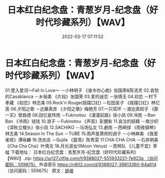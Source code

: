 ﻿---
title: 日本红白纪念盘：青葱岁月-纪念盘（好时代珍藏系列）【WAV】
date: 2022-03-17 07:11:52
categories: 外语音乐
tags: 外语音乐
---
# 日本红白纪念盘：青葱岁月-纪念盘（好时代珍藏系列）【WAV】

01.堕入爱河～Fall In Love～ －小林明子
《谁令你心痴》张国荣&陈洁灵
02.哀愁的Casablanca －乡裕美
《片段》张国荣
03.爱的迷恋 －翁倩玉
04.初恋 －村下孝藏 《初恋》林志美
05.Rock'n Rouge(摇摆口红) －松田圣子
《摇摆口红》林忆莲
06.夕阳之歌 －近藤真彦
《夕阳之歌》梅艳芳
07.一只耳环 －渡边真知子
《那一天》曾路德
08.回忆是阵雨 －Fukinotou
《漫漫前路》徐小凤
09.冷雨 －Ban Ban 《冷雨》钱钱
10.浪子 －Fukinotou
《声音》彭健新
11.哀泣的妖精 －南沙织
《深秋立楼头》徐小凤
12.SACHIKO －马场弘文
13.避雨 －西崎绿 《雨夜钢琴》林志美
14.Season In The Sun
－TUBE
15.雨声是萧邦的调子 －小林麻美
《我爱雀斑》谭咏麟
16.洗衣店 －Qujila
《震荡》陈秀雯
17.CHA CHA CHA －石井明美 《Cha
Cha Cha》叶倩文
18.月光淑女!(Moon Venus) －苦柿队
《儿童不宜》草蜢
下载地址：
日本红白纪念盘：青葱岁月-纪念盘（好时代珍藏系列）【WAV】.zip: https://url27.ctfile.com/f/9388027-555933221-7e923a （访问密码：559675）
外语音乐
https://n802.com/d/9388027-39813360-64a61d
（访问密码：559675）
原文：[链接](https://blog.sina.com.cn/s/blog_1647c7e7601030w8r.html)